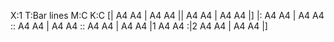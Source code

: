 X:1
T:Bar lines
M:C
K:C
[| A4 A4 | A4 A4 || A4 A4 | A4 A4 |]
|: A4 A4 | A4 A4 :: A4 A4 | A4 A4 ::
A4 A4 | A4 A4 |1 A4 A4 :|2 A4 A4 | A4 A4 |]